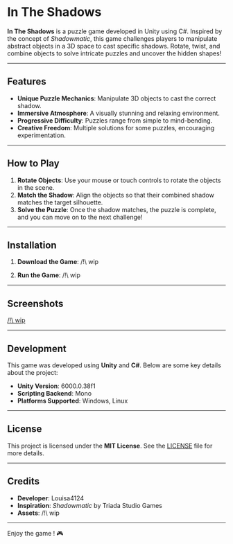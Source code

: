 


# In The Shadows

**In The Shadows** is a puzzle game developed in Unity using C#. Inspired by the concept of *Shadowmatic*, this game challenges players to manipulate abstract objects in a 3D space to cast specific shadows. Rotate, twist, and combine objects to solve intricate puzzles and uncover the hidden shapes!

---

## Features

- **Unique Puzzle Mechanics**: Manipulate 3D objects to cast the correct shadow.
- **Immersive Atmosphere**: A visually stunning and relaxing environment.
- **Progressive Difficulty**: Puzzles range from simple to mind-bending.
- **Creative Freedom**: Multiple solutions for some puzzles, encouraging experimentation.

---

## How to Play

1. **Rotate Objects**: Use your mouse or touch controls to rotate the objects in the scene.
2. **Match the Shadow**: Align the objects so that their combined shadow matches the target silhouette.
3. **Solve the Puzzle**: Once the shadow matches, the puzzle is complete, and you can move on to the next challenge!

---

## Installation

1. **Download the Game**:
   /!\ wip

2. **Run the Game**:
   /!\ wip

---

## Screenshots

[ /!\ wip](https://github.com/user-attachments/assets/eae1947d-b58a-4368-be4b-f3c5105fb93b)

---

## Development

This game was developed using **Unity** and **C#**. Below are some key details about the project:

- **Unity Version**: 6000.0.38f1
- **Scripting Backend**: Mono
- **Platforms Supported**: Windows, Linux


---

## License

This project is licensed under the **MIT License**. See the [LICENSE](LICENSE) file for more details.

---

## Credits

- **Developer**: Louisa4124
- **Inspiration**: *Shadowmatic* by Triada Studio Games
- **Assets**: /!\ wip

---

Enjoy the game ! 🎮



